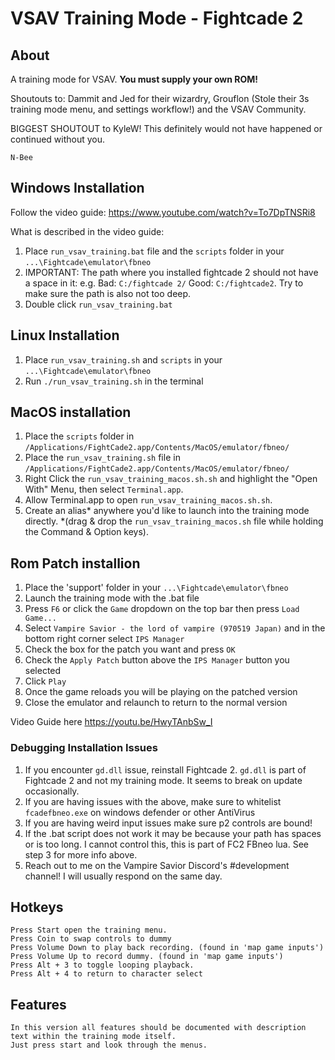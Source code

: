 # VSAV Training Mode - Fightcade 2 

## About
A training mode for VSAV. **You must supply your own ROM!** 

Shoutouts to: Dammit and Jed for their wizardry, Grouflon (Stole their 3s training mode menu, and settings workflow!) and the VSAV Community. 

BIGGEST SHOUTOUT to KyleW! This definitely would not have happened or continued without you.

 `N-Bee`

## Windows Installation 
Follow the video guide: https://www.youtube.com/watch?v=To7DpTNSRi8

What is described in the video guide: 
  1) Place `run_vsav_training.bat` file and the `scripts` folder in your `...\Fightcade\emulator\fbneo`
  3) IMPORTANT: The path where you installed fightcade 2 should not have a space in it: e.g. 
  Bad: `C:/fightcade 2/` Good: `C:/fightcade2`. Try to make sure the path is also not too deep.
  4) Double click `run_vsav_training.bat`
  
##  Linux Installation
  1) Place  `run_vsav_training.sh` and `scripts` in your `...\Fightcade\emulator\fbneo`
  3) Run `./run_vsav_training.sh` in the terminal

##  MacOS installation

1) Place the `scripts` folder in `/Applications/FightCade2.app/Contents/MacOS/emulator/fbneo/`
2) Place the `run_vsav_training.sh` file in `/Applications/FightCade2.app/Contents/MacOS/emulator/fbneo/`
3) Right Click the `run_vsav_training_macos.sh.sh` and highlight the "Open With" Menu, then select `Terminal.app`.
4) Allow Terminal.app to open `run_vsav_training_macos.sh.sh`.
5) Create an alias* anywhere you'd like to launch into the training mode directly. *(drag & drop the `run_vsav_training_macos.sh` file while holding the Command & Option keys).

## Rom Patch installion

1) Place the 'support' folder in your `...\Fightcade\emulator\fbneo`
3) Launch the training mode with the .bat file
4) Press `F6` or click the `Game` dropdown on the top bar then press `Load Game...`
5) Select `Vampire Savior - the lord of vampire (970519 Japan)` and in the bottom right corner select `IPS Manager`
6) Check the box for the patch you want and press `OK`
7) Check the `Apply Patch` button above the `IPS Manager` button you selected
8) Click `Play`
9) Once the game reloads you will be playing on the patched version
10) Close the emulator and relaunch to return to the normal version

Video Guide here https://youtu.be/HwyTAnbSw_I

### Debugging Installation Issues

  1) If you encounter `gd.dll` issue, reinstall Fightcade 2. `gd.dll` is part of Fightcade 2 and not my training mode. It seems to break on update occasionally.
  2) If you are having issues with the above, make sure to whitelist `fcadefbneo.exe` on windows defender or other AntiVirus
  3) If you are having weird input issues make sure p2 controls are bound!
  4) If the .bat script does not work it may be because your path has spaces or is too long. I cannot control this, this is part of FC2 FBneo lua. See step 3 for more info above.
  5) Reach out to me on the Vampire Savior Discord's #development channel! I will usually respond on the same day.
  

## Hotkeys
    Press Start open the training menu.
    Press Coin to swap controls to dummy
    Press Volume Down to play back recording. (found in 'map game inputs')
    Press Volume Up to record dummy. (found in 'map game inputs')
    Press Alt + 3 to toggle looping playback.
    Press Alt + 4 to return to character select

## Features
    In this version all features should be documented with description text within the training mode itself.
    Just press start and look through the menus.
